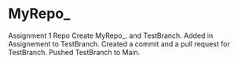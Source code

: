 # MyRepo_
Assignment 1 Repo
Create MyRepo_. and TestBranch.
Added in Assignement to TestBranch.
Created a commit and a pull request for TestBranch.
Pushed TestBranch to Main.
